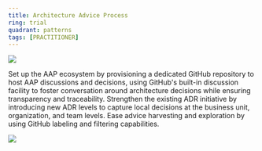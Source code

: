 ```yaml
---
title: Architecture Advice Process
ring: trial
quadrant: patterns
tags: [PRACTITIONER]
---
```


[![](https://img.shields.io/badge/blog%20post-0c7cba?logo=gitbook&logoColor=000&style=flat)](https://archicionado.com/p/architecture-advice-process/)

Set up the AAP ecosystem by provisioning a dedicated GitHub repository to host AAP discussions and decisions, using GitHub's built-in discussion facility to foster conversation around architecture decisions while ensuring transparency and traceability. Strengthen the existing ADR initiative by introducing new ADR levels to capture local decisions at the business unit, organization, and team levels. Ease advice harvesting and exploration by using GitHub labeling and filtering capabilities.

![](/img/2024-06-06/aap.png)